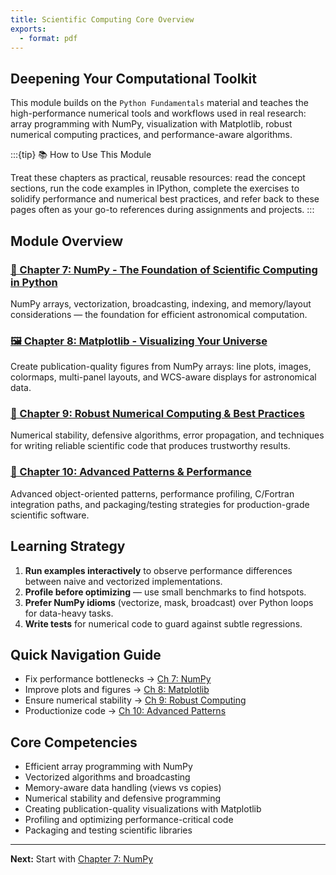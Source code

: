 ```yaml
---
title: Scientific Computing Core Overview
exports:
  - format: pdf
---
```


## Deepening Your Computational Toolkit

This module builds on the `Python Fundamentals` material and teaches the high-performance numerical tools and workflows used in real research: array programming with NumPy, visualization with Matplotlib, robust numerical computing practices, and performance-aware algorithms.

:::{tip} 📚 How to Use This Module

Treat these chapters as practical, reusable resources: read the concept sections, run the code examples in IPython, complete the exercises to solidify performance and numerical best practices, and refer back to these pages often as your go-to references during assignments and projects.
:::

## Module Overview

### [🧮 Chapter 7: NumPy - The Foundation of Scientific Computing in Python](./07-python-numpy-fundamentals-v2.md)

NumPy arrays, vectorization, broadcasting, indexing, and memory/layout considerations — the foundation for efficient astronomical computation.

### [🖼️ Chapter 8: Matplotlib - Visualizing Your Universe](./08-matplotlib-fundamentals-v1.md)

Create publication-quality figures from NumPy arrays: line plots, images, colormaps, multi-panel layouts, and WCS-aware displays for astronomical data.

### [🔧 Chapter 9: Robust Numerical Computing & Best Practices](./09-python-robust-computing-ORIG.md)

Numerical stability, defensive algorithms, error propagation, and techniques for writing reliable scientific code that produces trustworthy results.

### [🚀 Chapter 10: Advanced Patterns & Performance](./10-python-advanced-oop-ORIG.md)

Advanced object-oriented patterns, performance profiling, C/Fortran integration paths, and packaging/testing strategies for production-grade scientific software.

## Learning Strategy

1. **Run examples interactively** to observe performance differences between naive and vectorized implementations.
2. **Profile before optimizing** — use small benchmarks to find hotspots.
3. **Prefer NumPy idioms** (vectorize, mask, broadcast) over Python loops for data-heavy tasks.
4. **Write tests** for numerical code to guard against subtle regressions.

## Quick Navigation Guide

- Fix performance bottlenecks → [Ch 7: NumPy](./07-python-numpy-fundamentals-v2.md)
- Improve plots and figures → [Ch 8: Matplotlib](./08-matplotlib-fundamentals-v1.md)
- Ensure numerical stability → [Ch 9: Robust Computing](./09-python-robust-computing-ORIG.md)
- Productionize code → [Ch 10: Advanced Patterns](./10-python-advanced-oop-ORIG.md)

## Core Competencies

- Efficient array programming with NumPy
- Vectorized algorithms and broadcasting
- Memory-aware data handling (views vs copies)
- Numerical stability and defensive programming
- Creating publication-quality visualizations with Matplotlib
- Profiling and optimizing performance-critical code
- Packaging and testing scientific libraries

---

**Next:** Start with [Chapter 7: NumPy](./07-python-numpy-fundamentals-v2.md)
